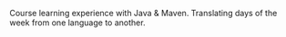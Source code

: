 Course learning experience with Java & Maven. Translating days of the week from one language to another.
